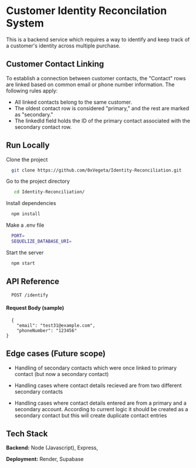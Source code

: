 
# Customer Identity Reconcilation System

This is a backend service which requires a way to identify and keep track of a customer's identity across multiple purchase.

## Customer Contact Linking
To establish a connection between customer contacts, the "Contact" rows are linked based on common email or phone number information. The following rules apply:

- All linked contacts belong to the same customer.
- The oldest contact row is considered "primary," and the rest are marked as "secondary."
- The linkedId field holds the ID of the primary contact associated with the  secondary contact row.


## Run Locally

Clone the project

```bash
  git clone https://github.com/0xVegeta/Identity-Reconciliation.git
```

Go to the project directory

```bash
   cd Identity-Reconciliation/
```

Install dependencies

```bash
  npm install
```
Make a .env file
```bash
  PORT=
  SEQUELIZE_DATABASE_URI=
```
Start the server

```bash
  npm start
```





## API Reference

```http
  POST /identify
```

#### Request Body (sample)


```http
  {
    "email": "test31@example.com",
    "phoneNumber": "123456"
}
```




## Edge cases (Future scope)

- Handling of secondary contacts which were once linked to primary contact (but now a secondary contact)

- Handling cases where contact details recieved are from two different secondary contacts

- Handling cases where contact details entered are from a primary and a secondary account. According to current logic it should be created as a secondary contact but this will create duplicate contact entries


## Tech Stack

**Backend:** Node (Javascript), Express, 

**Deployment:** Render, Supabase

